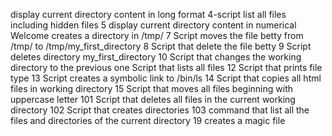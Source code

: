 display current directory content in long format
4-script list all files including hidden files
5 display current directory content in numerical
Welcome creates a directory in /tmp/
7 Script moves the file betty from /tmp/ to /tmp/my_first_directory
8 Script that delete the file betty
9 Script deletes directory my_first_directory
10 Script that changes the working directory to the previous one
Script that lists all files
12 Script that prints file type
13 Script creates a symbolic link to /bin/ls
14 Script that copies all html files in working directory
15 Script that moves all files beginning with uppercase letter
101 Script that deletes all files in the current working directory
102 Script that creates directories
103 command that list all the files and directories of the current directory
19 creates a magic file
